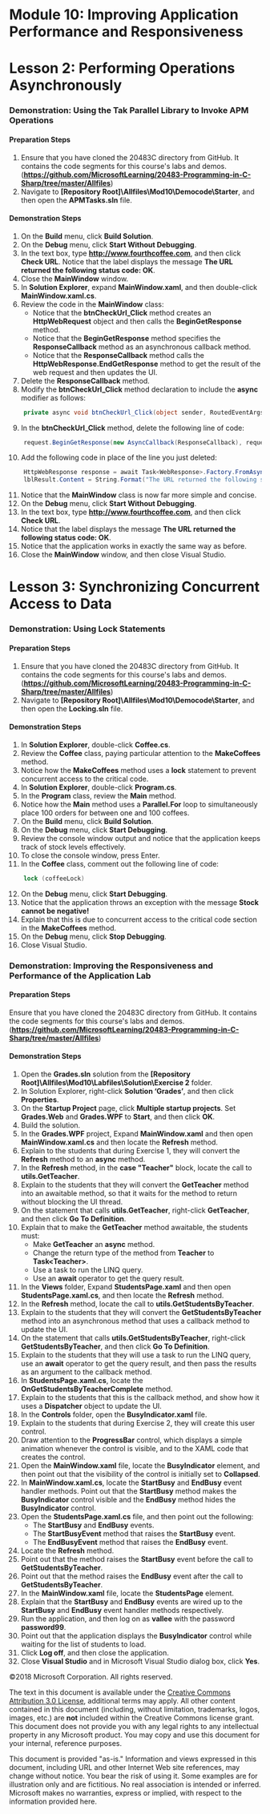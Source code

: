 
# Module 10:   Improving Application Performance and Responsiveness

# Lesson 2:  Performing Operations Asynchronously

### Demonstration: Using the Tak Parallel Library to Invoke APM Operations

#### Preparation Steps

1. Ensure that you have cloned the 20483C directory from GitHub. It contains the code segments for this course's labs and demos. (**https://github.com/MicrosoftLearning/20483-Programming-in-C-Sharp/tree/master/Allfiles**)
2. Navigate to **[Repository Root]\Allfiles\Mod10\Democode\Starter**, and then open the **APMTasks.sln** file.

#### Demonstration Steps

1.  On the **Build** menu, click **Build Solution**.
2.  On the **Debug** menu, click **Start Without Debugging**.
3.  In the text box, type **http://www.fourthcoffee.com**, and then click **Check URL**.
     Notice that the label displays the message **The URL returned the following status code: OK**.
4.  Close the **MainWindow** window.
5.  In **Solution Explorer**, expand **MainWindow.xaml**, and then double-click **MainWindow.xaml.cs**.
6. Review the code in the **MainWindow** class:
    -  Notice that the **btnCheckUrl_Click** method creates an **HttpWebRequest** object and then calls the **BeginGetResponse** method.
    -  Notice that the **BeginGetResponse** method specifies the **ResponseCallback** method as an asynchronous callback method.
    -  Notice that the **ResponseCallback** method calls the **HttpWebResponse.EndGetResponse** method to get the result of the web request and then updates the UI.
7. Delete the **ResponseCallback** method.
8. Modify the **btnCheckUrl_Click** method declaration to include the **async** modifier as follows:
```cs
    private async void btnCheckUrl_Click(object sender, RoutedEventArgs e)
```
9.	In the **btnCheckUrl_Click** method, delete the following line of code: 
```cs
    request.BeginGetResponse(new AsyncCallback(ResponseCallback), request);
```
10.	Add the following code in place of the line you just deleted:
```cs
    HttpWebResponse response = await Task<WebResponse>.Factory.FromAsync    (request.BeginGetResponse, request.EndGetResponse, request) as HttpWebResponse;
    lblResult.Content = String.Format("The URL returned the following status code: {0}  ", response.StatusCode);
```
11.  Notice that the **MainWindow** class is now far more simple and concise.
12.  On the **Debug** menu, click **Start Without Debugging**.
13.  In the text box, type **http://www.fourthcoffee.com**, and then click **Check URL**.
14.  Notice that the label displays the message **The URL returned the following status code: OK**.
15.  Notice that the application works in exactly the same way as before.
16.  Close the **MainWindow** window, and then close Visual Studio.


# Lesson 3:  Synchronizing Concurrent Access to Data

### Demonstration:  Using Lock Statements

#### Preparation Steps

1. Ensure that you have cloned the 20483C directory from GitHub. It contains the code segments for this course's labs and demos.(**https://github.com/MicrosoftLearning/20483-Programming-in-C-Sharp/tree/master/Allfiles**)
2. Navigate to **[Repository Root]\Allfiles\Mod10\Democode\Starter**, and then open the **Locking.sln** file.


#### Demonstration Steps

1.  In **Solution Explorer**, double-click **Coffee.cs**.
2.  Review the **Coffee** class, paying particular attention to the **MakeCoffees** method.
3.  Notice how the **MakeCoffees** method uses a **lock** statement to prevent concurrent access to the critical code.
4.  In **Solution Explorer**, double-click **Program.cs**.
5.  In the **Program** class, review the **Main** method.
6.  Notice how the **Main** method uses a **Parallel.For** loop to simultaneously place 100 orders for between one and 100 coffees.
7. On the **Build** menu, click **Build Solution**.
8. On the **Debug** menu, click **Start Debugging**.
9. Review the console window output and notice that the application keeps track of stock levels effectively.
10. To close the console window, press Enter.
11. In the **Coffee** class, comment out the following line of code:
```cs
    lock (coffeeLock)
```
12.  On the **Debug** menu, click **Start Debugging**.
13.  Notice that the application throws an exception with the message **Stock cannot be negative!**
14.  Explain that this is due to concurrent access to the critical code section in the **MakeCoffees** method.
15.  On the **Debug** menu, click **Stop Debugging**.
16.  Close Visual Studio.

### Demonstration:  Improving the Responsiveness and Performance of the Application Lab

#### Preparation Steps

Ensure that you have cloned the 20483C directory from GitHub. It contains the code segments for this course's labs and demos. (**https://github.com/MicrosoftLearning/20483-Programming-in-C-Sharp/tree/master/Allfiles**)

#### Demonstration Steps

1.  Open the **Grades.sln** solution from the **[Repository Root]\Allfiles\Mod10\Labfiles\Solution\Exercise 2** folder.
2.  In Solution Explorer, right-click **Solution ‘Grades’**, and then click **Properties**.
3.  On the **Startup Project** page, click **Multiple startup projects**. Set **Grades.Web** and **Grades.WPF** to **Start**, and then click **OK**.
4.  Build the solution.
5.  In the **Grades.WPF** project, Expand **MainWindow.xaml** and then open **MainWindow.xaml.cs** and then locate the **Refresh** method.
6.  Explain to the students that during Exercise 1, they will convert the **Refresh** method to an **async** method.
7.  In the **Refresh** method, in the **case "Teacher"** block, locate the call to **utils.GetTeacher**.
8.  Explain to the students that they will convert the **GetTeacher** method into an awaitable method, so that it waits for the method to return without blocking the UI thread.
9.  On the statement that calls **utils.GetTeacher**, right-click **GetTeacher**, and then click **Go To Definition**.
10. Explain that to make the **GetTeacher** method awaitable, the students must: 
    -  Make **GetTeacher** an **async** method.
    -  Change the return type of the method from **Teacher** to **Task\<Teacher\>**.
    -  Use a task to run the LINQ query.
    -  Use an **await** operator to get the query result.
11. In the **Views** folder, Expand **StudentsPage.xaml** and then open **StudentsPage.xaml.cs**, and then locate the **Refresh** method.
12. In the **Refresh** method, locate the call to **utils.GetStudentsByTeacher**.
13. Explain to the students that they will convert the **GetStudentsByTeacher** method into an asynchronous method that uses a callback method to update the UI.
14. On the statement that calls **utils.GetStudentsByTeacher**, right-click **GetStudentsByTeacher**, and then click **Go To Definition**.
15. Explain to the students that they will use a task to run the LINQ query, use an **await** operator to get the query result, and then pass the results as an argument to the callback method.
16. In **StudentsPage.xaml.cs**, locate the **OnGetStudentsByTeacherComplete** method.
17. Explain to the students that this is the callback method, and show how it uses a **Dispatcher** object to update the UI.
18. In the **Controls** folder, open the **BusyIndicator.xaml** file.
19. Explain to the students that during Exercise 2, they will create this user control.
20. Draw attention to the **ProgressBar** control, which displays a simple animation whenever the control is visible, and to the XAML code that creates the control.
21. Open the **MainWindow.xaml** file, locate the **BusyIndicator** element, and then point out that the visibility of the control is initially set to **Collapsed**.
22. In **MainWindow.xaml.cs**, locate the **StartBusy** and **EndBusy** event handler methods. Point out that the **StartBusy** method makes the **BusyIndicator** control visible and the **EndBusy** method hides the **BusyIndicator** control.
23. Open the **StudentsPage.xaml.cs** file, and then point out the following:
    -  The **StartBusy** and **EndBusy** events.
    -  The **StartBusyEvent** method that raises the **StartBusy** event.
    -  The **EndBusyEvent** method that raises the **EndBusy** event.
24. Locate the **Refresh** method.
25. Point out that the method raises the **StartBusy** event before the call to **GetStudentsByTeacher**.
26. Point out that the method raises the **EndBusy** event after the call to **GetStudentsByTeacher**.
27. In the **MainWindow.xaml** file, locate the **StudentsPage** element.
28. Explain that the **StartBusy** and **EndBusy** events are wired up to the **StartBusy** and **EndBusy** event handler methods respectively.
29. Run the application, and then log on as **vallee** with the password **password99**.
30. Point out that the application displays the **BusyIndicator** control while waiting for the list of students to load.
31. Click **Log off**, and then close the application.
32. Close **Visual Studio** and in Microsoft Visual Studio dialog box, click **Yes**.








©2018 Microsoft Corporation. All rights reserved.

The text in this document is available under the  [Creative Commons Attribution 3.0 License](https://creativecommons.org/licenses/by/3.0/legalcode), additional terms may apply. All other content contained in this document (including, without limitation, trademarks, logos, images, etc.) are  **not**  included within the Creative Commons license grant. This document does not provide you with any legal rights to any intellectual property in any Microsoft product. You may copy and use this document for your internal, reference purposes.

This document is provided &quot;as-is.&quot; Information and views expressed in this document, including URL and other Internet Web site references, may change without notice. You bear the risk of using it. Some examples are for illustration only and are fictitious. No real association is intended or inferred. Microsoft makes no warranties, express or implied, with respect to the information provided here.
